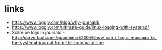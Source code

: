 # links #
* https://www.loggly.com/blog/why-journald/
* https://www.loggly.com/ultimate-guide/linux-logging-with-systemd/
* Schreibe logs in journald - http://serverfault.com/questions/573946/how-can-i-log-a-message-to-the-systemd-journal-from-the-command-line
